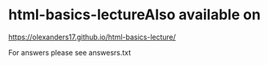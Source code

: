 # html-basics-lectureAlso available on #

https://olexanders17.github.io/html-basics-lecture/

For answers please see answesrs.txt
